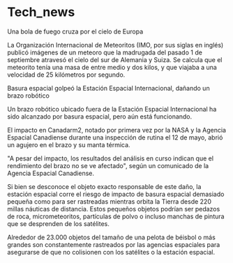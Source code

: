 # Tech_news


Una bola de fuego cruza por el cielo de Europa

La Organización Internacional de Meteoritos (IMO, por sus siglas en inglés) 
publicó imágenes de un meteoro que la madrugada del pasado 1 de septiembre 
atravesó el cielo del sur de Alemania y Suiza. Se calcula que el meteorito tenía una 
masa de entre medio y dos kilos, y que viajaba a una velocidad de 25 kilómetros por segundo.

Basura espacial golpeó la Estación Espacial Internacional, dañando un brazo robótico

Un brazo robótico ubicado fuera de la Estación Espacial Internacional ha sido alcanzado por basura espacial, pero aún está funcionando.

El impacto en Canadarm2, notado por primera vez por la NASA y la Agencia Espacial Canadiense durante una inspección de rutina el 12 de mayo, 
abrió un agujero en el brazo y su manta térmica.

"A pesar del impacto, los resultados del análisis en curso indican que el rendimiento del brazo no se ve afectado", 
según un comunicado de la Agencia Espacial Canadiense.

Si bien se desconoce el objeto exacto responsable de este daño, la estación espacial corre el riesgo de impacto de basura espacial 
demasiado pequeña como para ser rastreadas mientras orbita la Tierra desde 220 millas náuticas de distancia. 
Estos pequeños objetos podrían ser pedazos de roca, micrometeoritos, partículas de polvo o incluso manchas de pintura 
que se desprenden de los satélites.

Alrededor de 23.000 objetos del tamaño de una pelota de béisbol o más grandes son constantemente rastreados por las agencias espaciales 
para asegurarse de que no colisionen con los satélites o la estación espacial.










